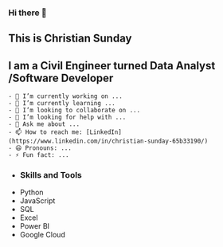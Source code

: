 ### Hi there 👋

## This is Christian Sunday

## I am a Civil Engineer turned Data Analyst /Software Developer


    - 🔭 I’m currently working on ...
    - 🌱 I’m currently learning ...
    - 👯 I’m looking to collaborate on ...
    - 🤔 I’m looking for help with ...
    - 💬 Ask me about ...
    - 📫 How to reach me: [LinkedIn](https://www.linkedin.com/in/christian-sunday-65b33190/)
    - 😄 Pronouns: ...
    - ⚡ Fun fact: ...

- ### Skills and Tools
- Python
- JavaScript
- SQL
- Excel
- Power BI
- Google Cloud
  
